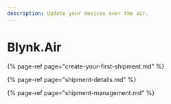 ```yaml
---
description: Update your devices over the air.
---
```


# Blynk.Air

{% page-ref page="create-your-first-shipment.md" %}

{% page-ref page="shipment-details.md" %}

{% page-ref page="shipment-management.md" %}



